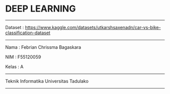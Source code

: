 # DEEP LEARNING

-------------------------------------------------

Dataset : 
https://www.kaggle.com/datasets/utkarshsaxenadn/car-vs-bike-classification-dataset

-------------------------------------------------

Nama  : Febrian Chrissma Bagaskara

NIM   : F55120059

Kelas : A

-------------------------------------------------

Teknik Informatika
Universitas Tadulako

-------------------------------------------------
